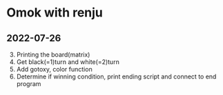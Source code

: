 # Omok with renju

2022-07-26
-------------
3. Printing the board(matrix)
1. Get black(=1)turn and white(=2)turn
2. Add gotoxy, color function
4. Determine if winning condition, print ending script and connect to end program

